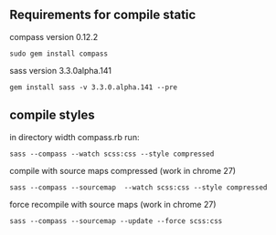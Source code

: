 Requirements for compile static
---------------

compass version 0.12.2

	sudo gem install compass

sass version 3.3.0alpha.141

	gem install sass -v 3.3.0.alpha.141 --pre


compile styles
---------

in directory width compass.rb run:

	sass --compass --watch scss:css --style compressed

compile with source maps compressed (work in chrome 27)

	sass --compass --sourcemap  --watch scss:css --style compressed


force recompile with source maps (work in chrome 27)

	sass --compass --sourcemap --update --force scss:css 
